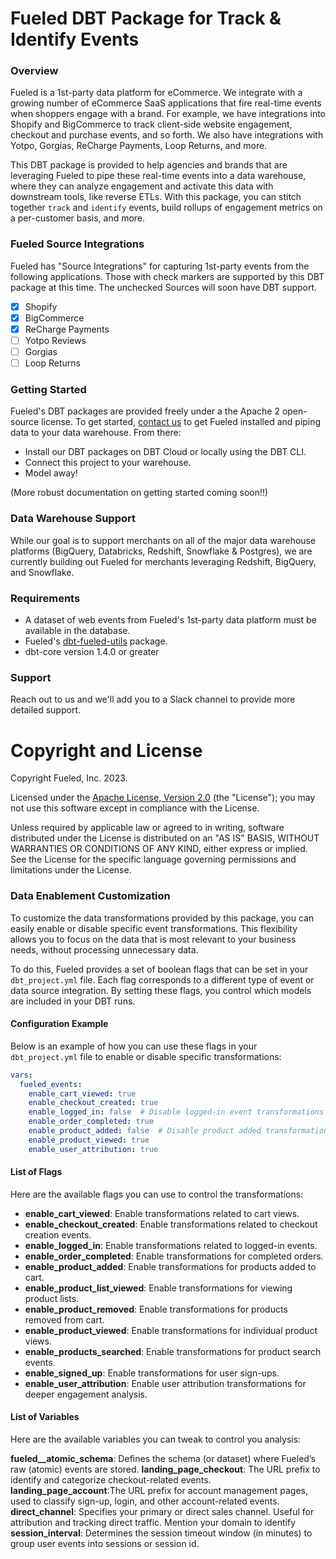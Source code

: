 # Fueled DBT Package for Track & Identify Events

### Overview

Fueled is a 1st-party data platform for eCommerce. We integrate with a growing number of eCommerce SaaS applications that fire real-time
events when shoppers engage with a brand. For example, we have integrations into Shopify and BigCommerce to track client-side website engagement,
checkout and purchase events, and so forth. We also have integrations with Yotpo, Gorgias, ReCharge Payments, Loop Returns, and more.

This DBT package is provided to help agencies and brands that are leveraging Fueled to pipe these real-time events into a data warehouse, where they
can analyze engagement and activate this data with downstream tools, like reverse ETLs. With this package, you can stitch together `track` and `identify`
events, build rollups of engagement metrics on a per-customer basis, and more.

### Fueled Source Integrations

Fueled has "Source Integrations" for capturing 1st-party events from the following applications. Those with check markers are supported by this DBT
package at this time. The unchecked Sources will soon have DBT support.

- [x] Shopify
- [x] BigCommerce
- [x] ReCharge Payments
- [ ] Yotpo Reviews
- [ ] Gorgias
- [ ] Loop Returns

### Getting Started

Fueled's DBT packages are provided freely under a the Apache 2 open-source license. To get started, [contact us](https://fueled.io/sign-up) to get
Fueled installed and piping data to your data warehouse. From there:

- Install our DBT packages on DBT Cloud or locally using the DBT CLI.
- Connect this project to your warehouse.
- Model away!

(More robust documentation on getting started coming soon!!)

### Data Warehouse Support

While our goal is to support merchants on all of the major data warehouse platforms (BigQuery, Databricks, Redshift, Snowflake & Postgres), we are
currently building out Fueled for merchants leveraging Redshift, BigQuery, and Snowflake.

### Requirements

- A dataset of web events from Fueled's 1st-party data platform must be available in the database.
- Fueled's [dbt-fueled-utils](https://github.com/fueled-io/dbt-fueled-utils) package.
- dbt-core version 1.4.0 or greater

### Support

Reach out to us and we'll add you to a Slack channel to provide more detailed support.

# Copyright and License

Copyright Fueled, Inc. 2023.

Licensed under the [Apache License, Version 2.0][license] (the "License");
you may not use this software except in compliance with the License.

Unless required by applicable law or agreed to in writing, software
distributed under the License is distributed on an "AS IS" BASIS,
WITHOUT WARRANTIES OR CONDITIONS OF ANY KIND, either express or implied.
See the License for the specific language governing permissions and
limitations under the License.

[license]: http://www.apache.org/licenses/LICENSE-2.0

### Data Enablement Customization

To customize the data transformations provided by this package, you can easily enable or disable specific event transformations. This flexibility allows you to focus on the data that is most relevant to your business needs, without processing unnecessary data.

To do this, Fueled provides a set of boolean flags that can be set in your `dbt_project.yml` file. Each flag corresponds to a different type of event or data source integration. By setting these flags, you control which models are included in your DBT runs.

#### Configuration Example
Below is an example of how you can use these flags in your `dbt_project.yml` file to enable or disable specific transformations:

```yaml
vars:
  fueled_events:
    enable_cart_viewed: true
    enable_checkout_created: true
    enable_logged_in: false  # Disable logged-in event transformations
    enable_order_completed: true
    enable_product_added: false  # Disable product added transformations
    enable_product_viewed: true
    enable_user_attribution: true
```

#### List of Flags
Here are the available flags you can use to control the transformations:

- **enable_cart_viewed**: Enable transformations related to cart views.
- **enable_checkout_created**: Enable transformations related to checkout creation events.
- **enable_logged_in**: Enable transformations related to logged-in events.
- **enable_order_completed**: Enable transformations for completed orders.
- **enable_product_added**: Enable transformations for products added to cart.
- **enable_product_list_viewed**: Enable transformations for viewing product lists.
- **enable_product_removed**: Enable transformations for products removed from cart.
- **enable_product_viewed**: Enable transformations for individual product views.
- **enable_products_searched**: Enable transformations for product search events.
- **enable_signed_up**: Enable transformations for user sign-ups.
- **enable_user_attribution**: Enable user attribution transformations for deeper engagement analysis.

#### List of Variables
Here are the available variables you can tweak to control you analysis:

**fueled__atomic_schema**: Defines the schema (or dataset) where Fueled’s raw (atomic) events are stored.
**landing_page_checkout**: The URL prefix to identify and categorize checkout-related events.
**landing_page_account**:The URL prefix for account management pages, used to classify sign-up, login, and other account-related events.
**direct_channel**: Specifies your primary or direct sales channel. Useful for attribution and tracking direct traffic. Mention your domain to identify
**session_interval**: Determines the session timeout window (in minutes) to group user events into sessions or session id.

